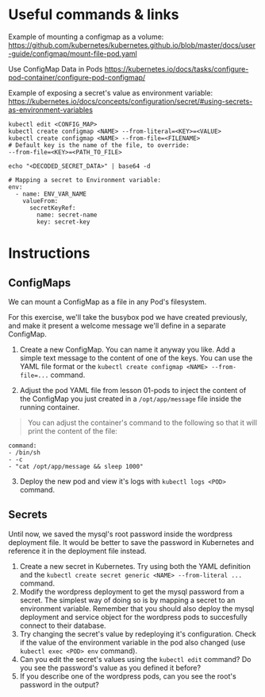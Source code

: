 # Useful commands & links

Example of mounting a configmap as a volume:
https://github.com/kubernetes/kubernetes.github.io/blob/master/docs/user-guide/configmap/mount-file-pod.yaml

Use ConfigMap Data in Pods
https://kubernetes.io/docs/tasks/configure-pod-container/configure-pod-configmap/

Example of exposing a secret's value as environment variable:
https://kubernetes.io/docs/concepts/configuration/secret/#using-secrets-as-environment-variables

```
kubectl edit <CONFIG_MAP>
kubectl create configmap <NAME> --from-literal=<KEY>=<VALUE>
kubectl create configmap <NAME> --from-file=<FILENAME>
# Default key is the name of the file, to override:
--from-file=<KEY>=<PATH_TO_FILE>

echo "<DECODED_SECRET_DATA>" | base64 -d

# Mapping a secret to Environment variable:
env:
  - name: ENV_VAR_NAME
    valueFrom:
      secretKeyRef:
        name: secret-name
        key: secret-key

```

# Instructions

## ConfigMaps

We can mount a ConfigMap as a file in any Pod's filesystem.

For this exercise, we'll take the busybox pod we have created previously, and
make it present a welcome message we'll define in a separate ConfigMap.

1. Create a new ConfigMap. You can name it anyway you like.
Add a simple text message to the content of one of the keys. You can use the
YAML file format or the `kubectl create configmap <NAME> --from-file=...` command.

2. Adjust the pod YAML file from lesson 01-pods to inject the content of the
ConfigMap you just created in a `/opt/app/message` file inside the running container.

> You can adjust the container's command to the following so that it will print
the content of the file:

```
command:
- /bin/sh
- -c
- "cat /opt/app/message && sleep 1000"
```

3. Deploy the new pod and view it's logs with `kubectl logs <POD>` command.

## Secrets

Until now, we saved the mysql's root password inside the wordpress deployment file.
It would be better to save the password in Kubernetes and reference it in the
deployment file instead.

1. Create a new secret in Kubernetes. Try using both the YAML definition and the
`kubectl create secret generic <NAME> --from-literal ...` command.
2. Modify the wordpress deployment to get the mysql password from a secret. The
simplest way of doing so is by mapping a secret to an environment variable.
Remember that you should also deploy the mysql deployment and service object for
the wordpress pods to succesfully connect to their database.
3. Try changing the secret's value by redeploying it's configuration. Check if
the value of the environment variable in the pod also changed (use `kubectl exec
<POD> env` command).
4. Can you edit the secret's values using the `kubectl edit` command? Do you see
the password's value as you defined it before?
5. If you describe one of the wordpress pods, can you see the root's password
in the output?

